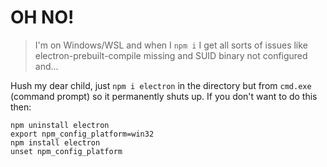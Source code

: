 # OH NO!

> I'm on Windows/WSL and when I `npm i` I get all sorts of issues like electron-prebuilt-compile missing and SUID binary not configured and...

Hush my dear child, just `npm i electron` in the directory but from `cmd.exe` (command prompt) so it permanently shuts up. If you don't want to do this then:

```
npm uninstall electron
export npm_config_platform=win32
npm install electron
unset npm_config_platform
```